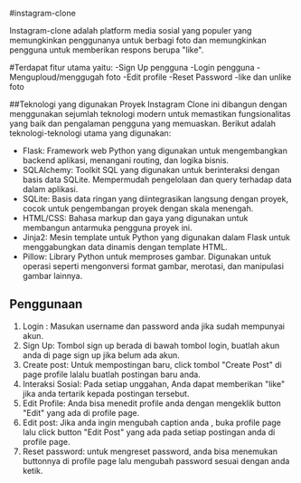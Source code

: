 #instagram-clone

Instagram-clone adalah platform media sosial yang populer yang memungkinkan penggunanya untuk berbagi foto dan memungkinkan pengguna untuk 
memberikan respons berupa "like".

#Terdapat fitur utama yaitu:
-Sign Up pengguna
-Login pengguna
-Menguploud/menggugah foto
-Edit profile
-Reset Password
-like dan unlike foto

##Teknologi yang digunakan
Proyek Instagram Clone ini dibangun dengan menggunakan sejumlah teknologi modern untuk memastikan fungsionalitas yang baik dan pengalaman pengguna yang memuaskan. Berikut adalah teknologi-teknologi utama yang digunakan:
- Flask: Framework web Python yang digunakan untuk mengembangkan backend aplikasi, menangani routing, dan logika bisnis.
- SQLAlchemy: Toolkit SQL yang digunakan untuk berinteraksi dengan basis data SQLite. Mempermudah pengelolaan dan query terhadap data dalam aplikasi.
- SQLite: Basis data ringan yang diintegrasikan langsung dengan proyek, cocok untuk pengembangan proyek dengan skala menengah.
- HTML/CSS: Bahasa markup dan gaya yang digunakan untuk membangun antarmuka pengguna proyek ini.
- Jinja2: Mesin template untuk Python yang digunakan dalam Flask untuk menggabungkan data dinamis dengan template HTML.
- Pillow: Library Python untuk memproses gambar. Digunakan untuk operasi seperti mengonversi format gambar, merotasi, dan manipulasi gambar lainnya.

## Penggunaan
1. Login : Masukan username dan password anda jika sudah mempunyai akun.
2. Sign Up: Tombol sign up berada di bawah tombol login, buatlah akun anda di page sign up jika belum ada akun.
3. Create post: Untuk mempostingan baru, click tombol "Create Post" di page profile lalalu buatlah postingan baru anda.
4. Interaksi Sosial: Pada setiap unggahan, Anda dapat memberikan "like" jika anda tertarik kepada postingan tersebut.
5. Edit Profile: Anda bisa menedit profile anda dengan mengeklik button "Edit" yang ada di profile page.
6. Edit post: Jika anda ingin mengubah caption anda , buka profile page lalu click button "Edit Post" yang ada pada setiap postingan anda di profile page.
7. Reset password: untuk mengreset password, anda bisa menemukan buttonnya di profile page lalu mengubah password sesuai dengan anda ketik.
